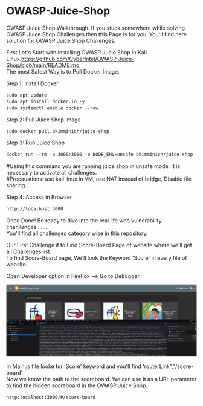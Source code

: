 # OWASP-Juice-Shop
OWASP Juice Shop Walkthrough. If you stuck somewhere while solving OWASP Juice Shop Challenges then this Page is for you. You'll find here solution for OWASP Juice Shop Challenges.

First Let's Start with Installing OWASP Jucie Shop in Kali Linux.https://github.com/CyberInteI/OWASP-Juice-Shop/blob/main/README.md                                       
The most Safest Way is to Pull Docker Image.

Step 1: Install Docker  
```html
sudo apt update  
sudo apt install docker.io -y  
sudo systemctl enable docker --now  
```
Step 2: Pull Juice Shop Image  
```html
sudo docker pull bkimminich/juice-shop  
```
Step 3: Run Juice Shop  
```html
docker run --rm -p 3000:3000 -e NODE_ENV=unsafe bkimminich/juice-shop
```
#Using this command you are running juice shop in unsafe mode. It is necessary to activate all challenges.  
#Precaustions: use kali linux in VM, use NAT instead of bridge, Disable file sharing.

Step 4: Access in Browser  
```html
http://localhost:3000  
```
Once Done! Be ready to dive into the real life web vulnerability chanllenges........  
You'll find all challenges category wise in this repository.  

Our First Challenge it to Find Score-Board Page of website where we'll get all Challenges list.  
To find Score-Board page, We'll look the Keyword 'Score' in every file of website.  

Open Developer option in FireFox --> Go to Debugger.  

![My Images](.Images/Score-Board.png)

In Main.js file looke for 'Score' keyword and you'll find 'routerLink","/score-board'  
Now we know the path to the scoreboard. We can use it as a URL parameter to find the hidden scoreboard in the OWASP Juice Shop.  
```html
http:localhost:3000/#/score-board  
```

